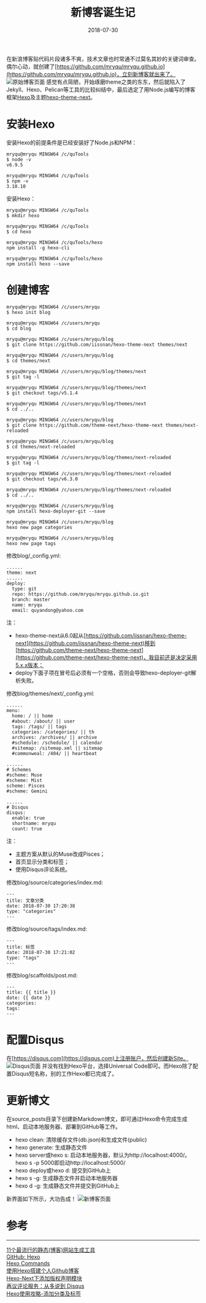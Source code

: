 ﻿---
title: 新博客诞生记
date: 2018-07-30
categories: 
tags:
- github
- hexo
- disqus
---

在新浪博客贴代码片段诸多不爽，技术文章也时常通不过莫名其妙的关键词审查。偶尔心动，就创建了[https://github.com/mryqu/mryqu.github.io](https://github.com/mryqu/mryqu.github.io)，立刻新博客就出来了。
![原始博客页面](/images/2018/07/original_githubio.png)
感觉有点简陋，开始琢磨theme之类的东东，然后就陷入了Jekyll、Hexo、Pelican等工具的比较纠结中，最后选定了用Node.js编写的博客框架[Hexo](https://hexo.io/)及主题[hexo-theme-next](https://theme-next.org)。

# 安装Hexo

安装Hexo的前提条件是已经安装好了Node.js和NPM：
```
mryqu@mryqu MINGW64 /c/quTools
$ node -v
v6.9.5

mryqu@mryqu MINGW64 /c/quTools
$ npm -v
3.10.10
```
安装Hexo：
```
mryqu@mryqu MINGW64 /c/quTools
$ mkdir hexo

mryqu@mryqu MINGW64 /c/quTools
$ cd hexo

mryqu@mryqu MINGW64 /c/quTools/hexo
npm install -g hexo-cli

mryqu@mryqu MINGW64 /c/quTools/hexo
npm install hexo --save
```

# 创建博客

```
mryqu@mryqu MINGW64 /c/users/mryqu
$ hexo init blog

mryqu@mryqu MINGW64 /c/users/mryqu
$ cd blog

mryqu@mryqu MINGW64 /c/users/mryqu/blog
$ git clone https://github.com/iissnan/hexo-theme-next themes/next

mryqu@mryqu MINGW64 /c/users/mryqu/blog
$ cd themes/next

mryqu@mryqu MINGW64 /c/users/mryqu/blog/themes/next
$ git tag -l

mryqu@mryqu MINGW64 /c/users/mryqu/blog/themes/next
$ git checkout tags/v5.1.4

mryqu@mryqu MINGW64 /c/users/mryqu/blog/themes/next
$ cd ../..

mryqu@mryqu MINGW64 /c/users/mryqu/blog
$ git clone https://github.com/theme-next/hexo-theme-next themes/next-reloaded

mryqu@mryqu MINGW64 /c/users/mryqu/blog
$ cd themes/next-reloaded

mryqu@mryqu MINGW64 /c/users/mryqu/blog/themes/next-reloaded
$ git tag -l

mryqu@mryqu MINGW64 /c/users/mryqu/blog/themes/next-reloaded
$ git checkout tags/v6.3.0

mryqu@mryqu MINGW64 /c/users/mryqu/blog/themes/next-reloaded
$ cd ../..

mryqu@mryqu MINGW64 /c/users/mryqu/blog
npm install hexo-deployer-git --save

mryqu@mryqu MINGW64 /c/users/mryqu/blog
hexo new page categories
 
mryqu@mryqu MINGW64 /c/users/mryqu/blog
hexo new page tags
```
修改blog/_config.yml:
```
......
theme: next
......
deploy:
  type: git
  repo: https://github.com/mryqu/mryqu.github.io.git
  branch: master
  name: mryqu
  email: quyandong@yahoo.com
```
注：
- hexo-theme-next从6.0起从[https://github.com/iissnan/hexo-theme-next](https://github.com/iissnan/hexo-theme-next)移到[https://github.com/theme-next/hexo-theme-next](https://github.com/theme-next/hexo-theme-next)，我目前还是决定采用5.x.x版本；
- deploy下面子项在冒号后必须有一个空格，否则会导致hexo-deployer-git解析失败。

修改blog/themes/next/_config.yml:
```
......
menu:
  home: / || home
  #about: /about/ || user
  tags: /tags/ || tags
  categories: /categories/ || th
  archives: /archives/ || archive
  #schedule: /schedule/ || calendar
  #sitemap: /sitemap.xml || sitemap
  #commonweal: /404/ || heartbeat

......
# Schemes
#scheme: Muse
#scheme: Mist
scheme: Pisces
#scheme: Gemini

......
# Disqus
disqus:
  enable: true
  shortname: mryqu
  count: true
```
注：
- 主题方案从默认的Muse改成Pisces；
- 首页显示分类和标签；
- 使用Disqus评论系统。

修改blog/source/categories/index.md:
```
---
title: 文章分类
date: 2018-07-30 17:20:38
type: "categories"
---
```
修改blog/source/tags/index.md:
```
---
title: 标签
date: 2018-07-30 17:21:02
type: "tags"
---
```
修改blog/scaffolds/post.md:
```
---
title: {{ title }}
date: {{ date }}
categories:
tags:
---
```

# 配置Disqus

在[https://disqus.com](https://disqus.com)上注册账户，然后创建新Site。
![Disqus页面](/images/2018/07/disqus.png)
并没有找到Hexo平台，选择Universal Code即可。而Hexo除了配置Disqus短名称，别的工作Hexo都已完成了。

# 更新博文

在source\_posts目录下创建新Markdown博文，即可通过Hexo命令完成生成html、启动本地服务器、部署到GitHub等工作。
- hexo clean: 清除缓存文件(db.json)和生成文件(public)
- hexo generate: 生成静态文件
- hexo server或hexo s: 启动本地服务器，默认为http://localhost:4000/。hexo s -p 5000即启动http://localhost:5000/
- hexo deploy或hexo d: 提交到GitHub上
- hexo s -g: 生成静态文件并启动本地服务器
- hexo d -g: 生成静态文件并提交到GitHub上

新界面如下所示，大功告成！
![新博客页面](/images/2018/07/new_githubio.png)

# 参考
****
[11个最流行的静态(博客)网站生成工具](http://topspeedsnail.com/static-website-generators_or_tools/)  
[GitHub: Hexo](https://github.com/hexojs/hexo)  
[Hexo Commands](https://hexo.io/docs/commands.html)  
[使用Hexo搭建个人Github博客](https://blog.yk95.top/2017/05/30/使用Hexo搭建个人Github博客/)  
[Hexo-Next下添加版权声明模块](https://arcecho.github.io/2017/04/08/Hexo-Next下添加版权声明模块/)  
[再议评论服务：从多说到 Disqus](http://gaocegege.com/Blog/blog/duoshuo-disqus)  
[Hexo使用攻略-添加分类及标签](https://linlif.github.io/2017/05/27/Hexo使用攻略-添加分类及标签/)  